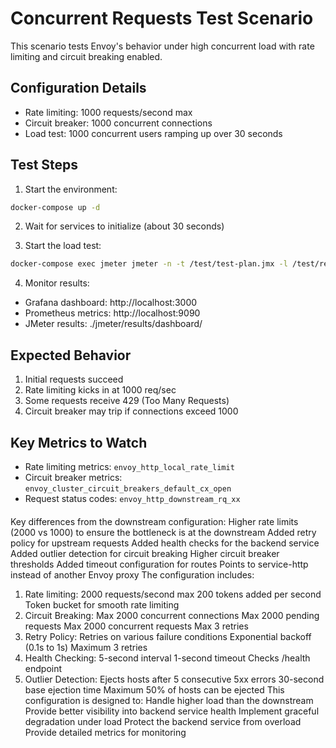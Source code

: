 # Concurrent Requests Test Scenario

This scenario tests Envoy's behavior under high concurrent load with rate limiting and circuit breaking enabled.

## Configuration Details

- Rate limiting: 1000 requests/second max
- Circuit breaker: 1000 concurrent connections
- Load test: 1000 concurrent users ramping up over 30 seconds

## Test Steps

1. Start the environment:
```bash
docker-compose up -d
```

2. Wait for services to initialize (about 30 seconds)

3. Start the load test:
```bash
docker-compose exec jmeter jmeter -n -t /test/test-plan.jmx -l /test/results/test.jtl
```

4. Monitor results:
- Grafana dashboard: http://localhost:3000
- Prometheus metrics: http://localhost:9090
- JMeter results: ./jmeter/results/dashboard/

## Expected Behavior

1. Initial requests succeed
2. Rate limiting kicks in at 1000 req/sec
3. Some requests receive 429 (Too Many Requests)
4. Circuit breaker may trip if connections exceed 1000

## Key Metrics to Watch

- Rate limiting metrics: `envoy_http_local_rate_limit`
- Circuit breaker metrics: `envoy_cluster_circuit_breakers_default_cx_open`
- Request status codes: `envoy_http_downstream_rq_xx`

####
Key differences from the downstream configuration:
Higher rate limits (2000 vs 1000) to ensure the bottleneck is at the downstream
Added retry policy for upstream requests
Added health checks for the backend service
Added outlier detection for circuit breaking
Higher circuit breaker thresholds
Added timeout configuration for routes
Points to service-http instead of another Envoy proxy
The configuration includes:
1. Rate limiting:
2000 requests/second max
200 tokens added per second
Token bucket for smooth rate limiting
2. Circuit Breaking:
Max 2000 concurrent connections
Max 2000 pending requests
Max 2000 concurrent requests
Max 3 retries
3. Retry Policy:
Retries on various failure conditions
Exponential backoff (0.1s to 1s)
Maximum 3 retries
4. Health Checking:
5-second interval
1-second timeout
Checks /health endpoint
5. Outlier Detection:
Ejects hosts after 5 consecutive 5xx errors
30-second base ejection time
Maximum 50% of hosts can be ejected
This configuration is designed to:
Handle higher load than the downstream
Provide better visibility into backend service health
Implement graceful degradation under load
Protect the backend service from overload
Provide detailed metrics for monitoring
